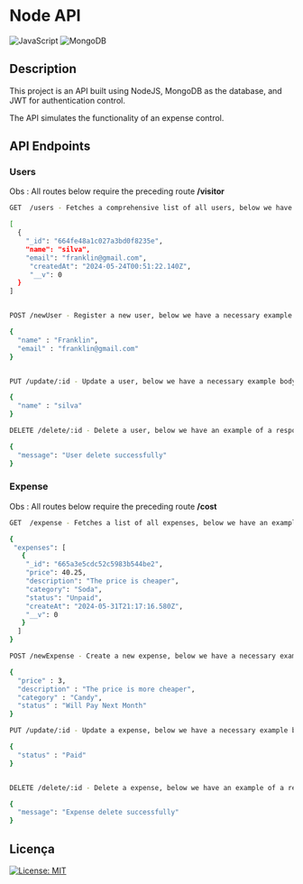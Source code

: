 # Node API

![JavaScript](https://img.shields.io/badge/javascript-%23323330.svg?style=for-the-badge&logo=javascript&logoColor=%23F7DF1E) ![MongoDB](https://img.shields.io/badge/MongoDB-%234ea94b.svg?style=for-the-badge&logo=mongodb&logoColor=white)

## Description

This project is an API built using NodeJS, MongoDB as the database, and JWT for authentication control.

The API simulates the functionality of an expense control.

## API Endpoints

### Users

Obs : All routes below require the preceding route __/visitor__

```bash
GET  /users - Fetches a comprehensive list of all users, below we have an example of a response

[
  {
	"_id": "664fe48a1c027a3bd0f8235e",
	"name": "silva",
	"email": "franklin@gmail.com",
     "createdAt": "2024-05-24T00:51:22.140Z",
     "__v": 0
  }    
]

```

```bash

POST /newUser - Register a new user, below we have a necessary example body

{
  "name" : "Franklin",
  "email" : "franklin@gmail.com"
}

```

```bash

PUT /update/:id - Update a user, below we have a necessary example body

{
  "name" : "silva"
}

```

```bash
DELETE /delete/:id - Delete a user, below we have an example of a response.

{
  "message": "User delete successfully"
}
```



### Expense

Obs : All routes below require the preceding route __/cost__

```bash
GET  /expense - Fetches a list of all expenses, below we have an example of a response.

{
 "expenses": [
   {
	"_id": "665a3e5cdc52c5983b544be2",
	"price": 40.25,
	"description": "The price is cheaper",
	"category": "Soda",
	"status": "Unpaid",
	"createAt": "2024-05-31T21:17:16.580Z",
	"__v": 0
   }
  ]
}
```

```bash
POST /newExpense - Create a new expense, below we have a necessary example body.

{
  "price" : 3,
  "description" : "The price is more cheaper",
  "category" : "Candy",
  "status" : "Will Pay Next Month"
}
```

```bash
PUT /update/:id - Update a expense, below we have a necessary example body

{
  "status" : "Paid"
}
```


```bash

DELETE /delete/:id - Delete a expense, below we have an example of a response.

{
  "message": "Expense delete successfully"
}
```





## Licença

[![License: MIT](https://img.shields.io/badge/License-MIT-yellow.svg)](https://opensource.org/licenses/MIT)

